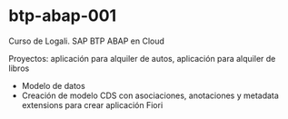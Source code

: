 # btp-abap-001
Curso de Logali. SAP BTP ABAP en Cloud

Proyectos: aplicación para alquiler de autos, aplicación para alquiler de libros

- Modelo de datos
- Creación de modelo CDS con asociaciones, anotaciones y metadata extensions para crear aplicación Fiori
